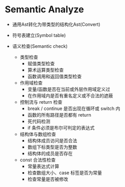 # Semantic Analyze

- 通用Ast转化为带类型的结构化Ast(Convert)

- 符号表建立(Symbol table)

- 语义检查(Semantic check)
	- 类型检查
		- 赋值类型检查
		- 算术运算类型检查
		- 函数调用和返回值类型检查
	- 作用域检查
		- 变量/函数是否在当前或外层作用域定义过
		- 在作用域内是否有重名定义或不合法的遮蔽
	- 控制流与 return 检查
		- break / continue 是否出现在循环或 switch 内
		- 函数的所有路径是否都有 return
		- 死代码检测
		- if 条件必须是布尔可判定的表达式
	- 结构体与数组检查
		- 结构体成员访问是否合法
		- 数组下标类型是否为整数
		- 结构体的成员是否存在
	- const 合法性检查
		- 常量表达式计算
		- 检查数组大小、case 标签是否为常量
		- 检查常量是否被修改
